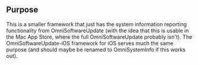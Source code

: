 ## Purpose

This is a smaller framework that just has the system information reporting functionality from OmniSoftwareUpdate (with the idea that this is usable in the Mac App Store, where the full OmniSoftwareUpdate probably isn't). The OmniSoftwareUpdate-iOS framework for iOS serves much the same purpose (and should maybe be renamed to OmniSystemInfo if this works out).
